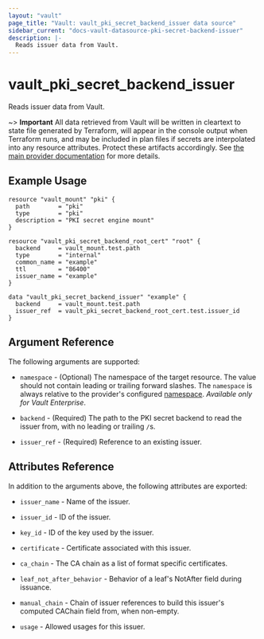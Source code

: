 ```yaml
---
layout: "vault"
page_title: "Vault: vault_pki_secret_backend_issuer data source"
sidebar_current: "docs-vault-datasource-pki-secret-backend-issuer"
description: |-
  Reads issuer data from Vault.
---
```


# vault\_pki\_secret\_backend\_issuer

Reads issuer data from Vault.

~> **Important** All data retrieved from Vault will be
written in cleartext to state file generated by Terraform, will appear in
the console output when Terraform runs, and may be included in plan files
if secrets are interpolated into any resource attributes.
Protect these artifacts accordingly. See
[the main provider documentation](../index.html)
for more details.

## Example Usage

```hcl
resource "vault_mount" "pki" {
  path        = "pki"
  type        = "pki"
  description = "PKI secret engine mount"
}

resource "vault_pki_secret_backend_root_cert" "root" {
  backend     = vault_mount.test.path
  type        = "internal"
  common_name = "example"
  ttl         = "86400"
  issuer_name = "example"
}

data "vault_pki_secret_backend_issuer" "example" {
  backend     = vault_mount.test.path
  issuer_ref  = vault_pki_secret_backend_root_cert.test.issuer_id
}
```

## Argument Reference

The following arguments are supported:

* `namespace` - (Optional) The namespace of the target resource.
  The value should not contain leading or trailing forward slashes.
  The `namespace` is always relative to the provider's configured [namespace](/docs/providers/vault#namespace).
  *Available only for Vault Enterprise*.

* `backend` - (Required) The path to the PKI secret backend to
  read the issuer from, with no leading or trailing `/`s.

* `issuer_ref` - (Required) Reference to an existing issuer.

## Attributes Reference

In addition to the arguments above, the following attributes are exported:

* `issuer_name` - Name of the issuer.

* `issuer_id` - ID of the issuer.

* `key_id` - ID of the key used by the issuer.

* `certificate` - Certificate associated with this issuer.

* `ca_chain` - The CA chain as a list of format specific certificates.

* `leaf_not_after_behavior` - Behavior of a leaf's NotAfter field during issuance.

* `manual_chain` - Chain of issuer references to build this issuer's computed 
  CAChain field from, when non-empty.

* `usage` - Allowed usages for this issuer.
